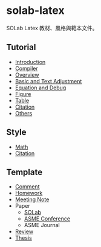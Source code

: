 # solab-latex

SOLab Latex 教材、風格與範本文件。

## Tutorial

- [Introduction](./Tutorial/Introduction.md)
- [Compiler](./Tutorial/Compiler.md)
- [Overview](./Tutorial/Overview/)
- [Basic and Text Adjustment](./Tutorial/Basic/)
- [Equation and Debug](./Tutorial/Equation/)
- [Figure](./Tutorial/Figure/)
- [Table](./Tutorial/Table/)
- [Citation](./Tutorial/Citation.md)
- [Others](./Tutorial/Others.md)

## Style

- [Math](./Style/Math.md)
- [Citation](./Style/Citation.md)

## Template

- [Comment](./Template/Comment)
- [Homework](./Template/Homework)
- [Meeting Note](./Template/Meeting_Note)
- Paper
    - [SOLab](./Template/Paper/SOLab)
    - [ASME Conference](./Template/Paper/ASME_Conference)
    - ASME Journal
- [Review](./Template/Review)
- [Thesis](./Template/Thesis/)
